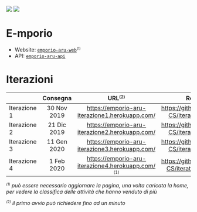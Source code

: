 <p>
    <a href="http://52.156.254.234:8085/viewType.html?buildTypeId=Emporio_Build&guest=1">
        <img src="http://52.156.254.234:8085/app/rest/builds/buildType:(id:Emporio_Build)/statusIcon"/></a>
    <a href="https://travis-ci.com/DragonAlex98/E-mporio">
        <img src="https://travis-ci.com/DragonAlex98/E-mporio.svg?token=83y8gCdpGzTxXEobzLJm&branch=master" /></a>
</p>

# E-mporio

- Website: <a href="https://emporio-aru.herokuapp.com/" target="_blank">`emporio-aru-web`</a><small><sup>(1)</sup></small>
- API: <a href="https://emporio-aru.herokuapp.com/api/v1" target="_blank">`emporio-aru-api`</a>

# Iterazioni

|               | Consegna      | URL<small><sup>(2)</sup></small>            |Repository                                       |
| ------------- |:-------------:| :---------------------------------------------:|:-----------------------------------------------:|
| Iterazione 1  | 30 Nov 2019   | https://emporio-aru-iterazione1.herokuapp.com/ |https://github.com/UNICAM-CS/iteration-w1-team5  |
| Iterazione 2  | 21 Dic 2019   | https://emporio-aru-iterazione2.herokuapp.com/ |https://github.com/UNICAM-CS/iteration-w4-team5  |
| Iterazione 3  | 11 Gen 2020   | https://emporio-aru-iterazione3.herokuapp.com/ |https://github.com/UNICAM-CS/iteration-w7-team5  |
| Iterazione 4  | 1 Feb 2020    | https://emporio-aru-iterazione4.herokuapp.com/ <small><sup>(1)</sup></small> |https://github.com/UNICAM-CS/iteration-w10-team5 |

<p><i><small><sup>(1)</sup></small> può essere necessario aggiornare la pagina, una volta caricata la home, per vedere la classifica delle attività che hanno venduto di più</i></p>
<p><i><small><sup>(2)</sup></small> il primo avvio può richiedere fino ad un minuto</i></p>
